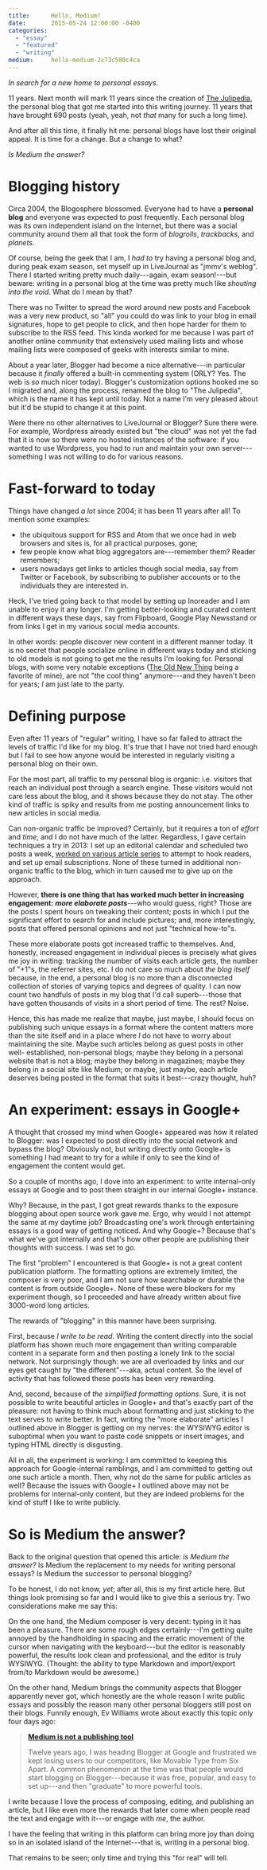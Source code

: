 ```yaml
---
title:      Hello, Medium!
date:       2015-05-24 12:00:00 -0400
categories:
  - "essay"
  - "featured"
  - "writing"
medium:     hello-medium-2c73c580c4ca
---
```


_In search for a new home to personal essays._

11 years. Next month will mark 11 years since the creation of [The Julipedia](http://julipedia.meroh.net/), the personal blog that got me started into this writing journey. 11 years that have brought 690 posts (yeah, yeah, not _that_ many for such a long time).

And after all this time, it finally hit me: personal blogs have lost their original appeal. It is time for a change. But a change to what?

_Is Medium the answer?_

# Blogging history

Circa 2004, the Blogosphere blossomed. Everyone had to have a **personal blog** and everyone was expected to post frequently. Each personal blog was its own independent island on the Internet, but there was a social community around them all that took the form of _blogrolls_, _trackbacks_, and _planets_.

Of course, being the geek that I am, I _had to_ try having a personal blog and, during peak exam season, set myself up in LiveJournal as "jmmv's weblog".  There I started writing pretty much daily---again, exam season!---but beware: writing in a personal blog at the time was pretty much like _shouting into the void_. What do I mean by that?

There was no Twitter to spread the word around new posts and Facebook was a very new product, so "all" you could do was link to your blog in email signatures, hope to get people to click, and then hope harder for them to subscribe to the RSS feed. This kinda worked for me because I was part of another online community that extensively used mailing lists and whose mailing lists were composed of geeks with interests similar to mine.

About a year later, Blogger had become a nice alternative---in particular because it _finally_ offered a built-in commenting system (ORLY? Yes. The web is _so_ much nicer today). Blogger's customization options hooked me so I migrated and, along the process, renamed the blog to "The Julipedia", which is the name it has kept until today. Not a name I'm very pleased about but it'd be stupid to change it at this point.

Were there no other alternatives to LiveJournal or Blogger? Sure there were.  For example, Wordpress already existed but "the cloud" was not yet the fad that it is now so there were no hosted instances of the software: if you wanted to use Wordpress, you had to run and maintain your own server--- something I was not willing to do for various reasons.

# Fast-forward to today

Things have changed _a lot_ since 2004; it has been 11 years after all! To mention some examples:

* the ubiquitous support for RSS and Atom that we once had in web browsers and sites is, for all practical purposes, gone;
* few people know what blog aggregators are---remember them? Reader remembers;
* users nowadays get links to articles though social media, say from Twitter or Facebook, by subscribing to publisher accounts or to the individuals they are interested in.

Heck, I've tried going back to that model by setting up Inoreader and I am unable to enjoy it any longer. I'm getting better-looking and curated content in different ways these days, say from Flipboard, Google Play Newsstand or from links I get in my various social media accounts.

In other words: people discover new content in a different manner today. It is no secret that people socialize online in different ways today and sticking to old models is not going to get me the results I'm looking for. Personal blogs, with some very notable exceptions ([The Old New Thing](http://blogs.msdn.com/b/oldnewthing/) being a favorite of mine), are not "the cool thing" anymore---and they haven't been for years; _I_ am just late to the party.

# Defining purpose

Even after 11 years of "regular" writing, I have so far failed to attract the levels of traffic I'd like for my blog. It's true that I have not tried hard enough but I fail to see how anyone would be interested in regularly visiting a personal blog on their own.

For the most part, all traffic to my personal blog is organic: i.e. visitors that reach an individual post through a search engine. These visitors would not care less about the blog, and it shows because they do not stay. The other kind of traffic is spiky and results from me posting announcement links to new articles in social media.

Can non-organic traffic be improved? Certainly, but it requires a ton of _effort_ and _time_, and I do not have much of the latter. Regardless, I gave certain techniques a try in 2013: I set up an editorial calendar and scheduled two posts a week, [worked on various article series](http://julipedia.meroh.net/p/series.html) to attempt to hook readers, and set up email subscriptions. None of these turned in additional non-organic traffic to the blog, which in turn caused me to give up on the approach.

However, **there is one thing that has worked much better in increasing engagement: _more elaborate posts_**---who would guess, right? Those are the posts I spent hours on tweaking their content; posts in which I put the significant effort to search for and include pictures; and, more interestingly, posts that offered personal opinions and not just "technical how-to"s.

These more elaborate posts got increased traffic to themselves. And, honestly, increased engagement in individual pieces is precisely what gives me joy in writing: tracking the number of visits each article gets, the number of "+1"s, the referrer sites, etc. I do not care so much about _the blog itself_ because, in the end, a personal blog is no more than a disconnected collection of stories of varying topics and degrees of quality. I can now count two handfuls of posts in my blog that I'd call superb---those that have gotten thousands of visits in a short period of time. The rest? Noise.

Hence, this has made me realize that maybe, just maybe, I should focus on publishing such unique essays in a format where the content matters more than the site itself and in a place where _I_ do not have to worry about maintaining the site. Maybe such articles belong as guest posts in other well- established, non-personal blogs; maybe they belong in a personal website that is not a blog; maybe they belong in magazines; maybe they belong in a social site like Medium; or maybe, just maybe, each article deserves being posted in the format that suits it best---crazy thought, huh?

# An experiment: essays in Google+

A thought that crossed my mind when Google+ appeared was how it related to Blogger: was I expected to post directly into the social network and bypass the blog? Obviously not, but writing directly onto Google+ is something I had meant to try for a while if only to see the kind of engagement the content would get.

So a couple of months ago, I dove into an experiment: to write internal-only essays at Google and to post them straight in our internal Google+ instance.

Why? Because, in the past, I got great rewards thanks to the exposure blogging about open source work gave me. Ergo, why would I not attempt the same at my daytime job? Broadcasting one's work through entertaining essays is a good way of getting noticed. And why Google+? Because that's what we've got internally and that's how other people are publishing their thoughts with success. I was set to go.

The first "problem" I encountered is that Google+ is not a great content publication platform. The formatting options are extremely limited, the composer is very poor, and I am not sure how searchable or durable the content is from outside Google+. None of these were blockers for my experiment though, so I proceeded and have already written about five 3000-word long articles.

The rewards of "blogging" in this manner have been surprising.

First, because _I write to be read_. Writing the content directly into the social platform has shown much more engagement than writing comparable content in a separate form and then posting a lonely link to the social network. Not surprisingly though: we are all overloaded by links and our eyes get caught by "the different"---aka, actual content. So the level of activity that has followed these posts has been very rewarding.

And, second, because of _the simplified formatting options_. Sure, it is not possible to write beautiful articles in Google+ and that's exactly part of the pleasure: not having to think much about formatting and just sticking to the text serves to write better. In fact, writing the "more elaborate" articles I outlined above in Blogger is getting on my nerves: the WYSIWYG editor is suboptimal when you want to paste code snippets or insert images, and typing HTML directly is disgusting.

All in all, the experiment is working: I am committed to keeping this approach for Google-internal ramblings, and I am committed to getting out one such article a month. Then, why not do the same for public articles as well?  Because the issues with Google+ I outlined above may not be problems for internal-only content, but they are indeed problems for the kind of stuff I like to write publicly.

# So is Medium the answer?

Back to the original question that opened this article: _is Medium the answer?_ Is Medium the replacement to my needs for writing personal essays? Is Medium the successor to personal blogging?

To be honest, I do not know, _yet_; after all, this is my first article here.  But things look promising so far and I would like to give this a serious try.  Two considerations make me say this:

On the one hand, the Medium composer is very decent: typing in it has been a pleasure. There are some rough edges certainly---I'm getting quite annoyed by the handholding in spacing and the erratic movement of the cursor when navigating with the keyboard---but the editor is reasonably powerful, the results look clean and professional, and the editor is truly WYSIWYG.  (Thought: the ability to type Markdown and import/export from/to Markdown would be awesome.)

On the other hand, Medium brings the community aspects that Blogger apparently never got, which honestly are the whole reason I write public essays and possibly the reason many other personal bloggers still post on their blogs.  Funnily enough, Ev Williams wrote about exactly this topic only four days ago:

> [**Medium is not a publishing tool**](https://medium.com/the-story/medium-is-not-a-publishing-tool-4c3c63fa41d2)
>
> Twelve years ago, I was heading Blogger at Google and frustrated we kept losing users to our competitors, like Movable Type from Six Apart. A common phenomenon at the time was that people would start blogging on Blogger---because it was free, popular, and easy to set up---and then "graduate" to more powerful tools.

I write because I love the process of composing, editing, and publishing an article, but I like even more the rewards that later come when people read the text and engage with it---or engage with _me_, the author.

I have the feeling that writing in this platform can bring more joy than doing so in an isolated island of the Internet---that is, writing in a personal blog.

That remains to be seen; only time and trying this "for real" will tell.

